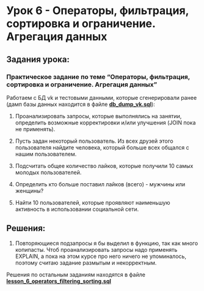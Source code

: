 # Урок 6 - Операторы, фильтрация, сортировка и ограничение. Агрегация данных

## Задания урока:

### Практическое задание по теме “Операторы, фильтрация, сортировка и ограничение. Агрегация данных”
Работаем с БД vk и тестовыми данными, которые сгенерировали ранее (дамп базы данных находится в файле [**db_dump_vk.sql**](http://)):

1. Проанализировать запросы, которые выполнялись на занятии, определить возможные корректировки и/или улучшения (JOIN пока не применять).

2. Пусть задан некоторый пользователь. Из всех друзей этого пользователя найдите человека, который больше всех общался с нашим пользователем.

3. Подсчитать общее количество лайков, которые получили 10 самых молодых пользователей.

4. Определить кто больше поставил лайков (всего) - мужчины или женщины?

5. Найти 10 пользователей, которые проявляют наименьшую активность в использовании социальной сети.


## Решения:

1. Повторяющиеся подзапросы я бы выделил в функцию, так как много копипасты. Чтоб проанализировать запросы надо применять EXPLAIN, а пока на этом курсе про него ничего не упоминалось, поэтому считаю задание размытым и некорректным.

Решения по остальным заданиям находятся в файле [**lesson_6_operators_filtering_sorting.sql**](https://github.com/Roman-R2/MySQL_basic/blob/main/lesson%206%20-%20Operators%2C%20filtering%2C%20sorting%20and%20limiting.%20Data%20aggregation/lesson_6_operators_filtering_sorting.sql)